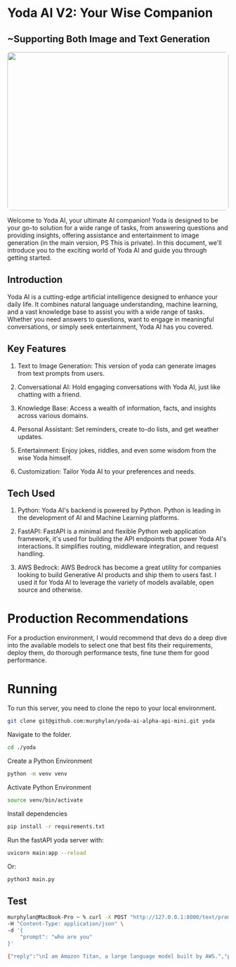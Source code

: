 # Yoda AI V2: Your Wise Companion
## ~Supporting Both Image and Text Generation

<img src="./showcase/ai.jpeg" width="100%" height="360px" style="border-radius:8px" />

Welcome to Yoda AI, your ultimate AI companion! Yoda is designed to be your go-to solution for a wide range of tasks, from answering questions and providing insights, offering assistance and entertainment to image generation (in the main version, PS This is private). In this document, we'll introduce you to the exciting world of Yoda AI and guide you through getting started.


## Introduction

Yoda AI is a cutting-edge artificial intelligence designed to enhance your daily life. It combines natural language understanding, machine learning, and a vast knowledge base to assist you with a wide range of tasks. Whether you need answers to questions, want to engage in meaningful conversations, or simply seek entertainment, Yoda AI has you covered.

## Key Features

1. Text to Image Generation: This version of yoda can generate images from text prompts from users.

1. Conversational AI: Hold engaging conversations with Yoda AI, just like chatting with a friend.

2. Knowledge Base: Access a wealth of information, facts, and insights across various domains.

3. Personal Assistant: Set reminders, create to-do lists, and get weather updates.

4. Entertainment: Enjoy jokes, riddles, and even some wisdom from the wise Yoda himself.

5. Customization: Tailor Yoda AI to your preferences and needs.


## Tech Used

1. Python: Yoda AI's backend is powered by Python. Python is leading in the development of AI and Machine Learning platforms.

2. FastAPI: FastAPI is a minimal and flexible Python web application framework, it's used for building the API endpoints that power Yoda AI's interactions. It simplifies routing, middleware integration, and request handling.

3. AWS Bedrock: AWS Bedrock has become a great utility for companies looking to build Generative AI products and ship them to users fast. I used it for Yoda AI to leverage the variety of models available, open source and otherwise.


# Production Recommendations
For a production environment, I would recommend that devs do a deep dive into the available models to select one that best fits their requirements, deploy them, do thorough performance tests, fine tune them for good performance.

# Running
To run this server, you need to clone the repo to your local environment. 

```sh
git clone git@github.com:murphylan/yoda-ai-alpha-api-mini.git yoda
```

Navigate to the folder.

```sh
cd ./yoda
```

Create a Python Environment

```sh
python -m venv venv
```

Activate Python Environment

```sh
source venv/bin/activate
```

Install dependencies
```sh
pip install -r requirements.txt
```

Run the fastAPI yoda server with:
```sh
uvicorn main:app --reload
```

Or:

```sh
python3 main.py
```



## Test

```sh
murphylan@MacBook-Pro ~ % curl -X POST "http://127.0.0.1:8000/text/prompt" \
-H "Content-Type: application/json" \
-d '{
    "prompt": "who are you"
}'

{"reply":"\nI am Amazon Titan, a large language model built by AWS.","prompt":{"prompt":"who are you"}}```

